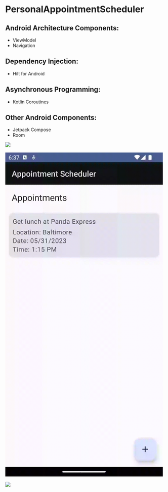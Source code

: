 # PersonalAppointmentScheduler
 
## Android Architecture Components:
* ViewModel
* Navigation

## Dependency Injection:
* Hilt for Android

## Asynchronous Programming:
* Kotlin Coroutines

## Other Android Components:
* Jetpack Compose
* Room

![](screenshots/AppointmentSchedulerGif1.gif)

![](screenshots/AppointmentSchedulerGif2.gif)

![](screenshots/AppointmentSchedulerGif3.gif)
